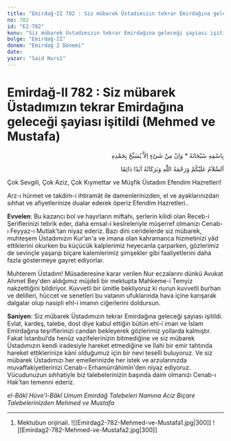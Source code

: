 ```yaml
---
title: "Emirdağ-II 782 : Siz mübarek Üstadımızın tekrar Emirdağına geleceği şayiası işitildi (Mehmed ve Mustafa)"
no: 782
id: "E2-782"
konu: "Siz mübarek Üstadımızın tekrar Emirdağına geleceği şayiası işitildi (Mehmed ve Mustafa)"
bolge: "Emirdağ-II"
donem: "Emirdağ 2 Dönemi"
date: 
yazar: "Said Nursî"
---
```


# Emirdağ-II 782 : Siz mübarek Üstadımızın tekrar Emirdağına geleceği şayiası işitildi (Mehmed ve Mustafa)

<p class="arabic" dir="rtl" title="Meal: “Subhân Allah’ın adıyla” * “Hiçbir şey yoktur ki O'nu hamd ile tesbih etmesin” [İsrâ 17:44]">بِاسْمِهِ سُبْحَانَهُ * وَاِنْ مِنْ شَىْءٍ اِلاَّ يُسَبِّحُ بِحَمْدِهِ</p>

<p class="arabic" dir="rtl" title="Meal: “Allah’ın selâmı, rahmeti ve bereketleri, ebedî ve dâimî olarak üzerinize olsun.”">اَلسَّلاَمُ عَلَيْكُمْ وَرَحْمَةُ اللّٰهِ وَبَرَكَاتُهُ اَبَدًا دَائِمًا</p>

Çok Sevgili, Çok Aziz, Çok Kıymettar ve Müşfik Üstadım Efendim Hazretleri!

Arz-ı hürmet ve takdim-i ihtiramât ile damenlerinizden, el ve ayaklarınızdan sıhhat ve afiyetlerinize dualar ederek öperiz Efendim Hazretleri..

**Evvelen**: Bu kazancı bol ve hayırların miftahı, şerlerin kilidi olan Receb-i Şeriflerinizi tebrik eder, daha emsal-i kesîreleriyle müşerref olmanızı Cenab-ı Feyyaz-ı Mutlak’tan niyaz ederiz. Bazı dini ceridelerde siz mübarek, muhteşem Üstadımızın Kur’an'a ve imana olan kahramanca hizmetinizi yâd ettiklerini okurken bu küçücük kalplerimiz heyecanla çarparken, gözlerimiz de sevinçle yaşarıp biçare kalemlerimiz şimşekler gibi faaliyetlerini daha fazla göstermeye gayret ediyorlar.

Muhterem Üstadım! Müsaderesine karar verilen Nur eczalarını dünkü Avukat Ahmet Bey'den aldığımız müjdeli bir mektupta Mahkeme-i Temyiz nakzettiğini bildiriyor. Kuvvetli bir ümitle bekliyoruz ki nurun kuvvetli burhan ve delilleri, hüccet ve senetleri bu vatanın ufuklarında hava içine karışarak dalgalar olup nasipli ehl-i imanın ciğerlerini doldursun.

**Saniyen**: Siz mübarek Üstadımızın tekrar Emirdağına geleceği şayiası işitildi. Evlat, kardeş, talebe, dost diye kabul ettiğin bütün ehl-i iman ve İslam Emirdağına teşriflerinizi candan bekleyerek gözlerimiz yollarda kalmıştır. Fakat İstanbul’da henüz vazifelerinizin bitmediğine ve siz mübarek Üstadımızın kendi iradesiyle hareket etmediğine ve İlahi bir emir tahtında hareket ettiklerinize kàni olduğumuz için bir nevi teselli buluyoruz. Ve siz mübarek Üstadımızı her emellerinizde her istek ve arzularınızda muvaffakiyetlerinizi Cenab-ı Erhamürrâhimîn'den niyaz ediyoruz. Vücudunuzun sıhhatiyle biz talebelerinizin başında daim olmanızı Cenab-ı Hak’tan temenni ederiz.

*el-Bâkî Hüve’l-Bâkî*
*Umum Emirdağ Talebeleri Namına*
*Aciz Biçare Talebelerinizden*
*Mehmed ve Mustafa*

***

1. Mektubun orijinali.
![[Emirdag2-782-Mehmed-ve-Mustafa1.jpg|300]]
![[Emirdag2-782-Mehmed-ve-Mustafa2.jpg|300]]

